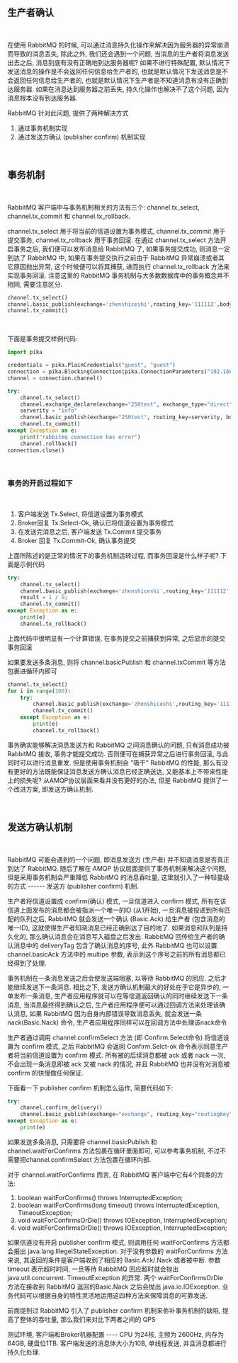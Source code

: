 
## 生产者确认

<br/>

在使用 RabbitMQ 的时候, 可以通过消息持久化操作来解决因为服务器的异常崩溃而导致的消息丢失, 除此之外, 我们还会遇到一个问题, 当消息的生产者将消息发送出去之后, 消息到底有没有正确地到达服务器呢? 如果不进行特殊配置, 默认情况下发送消息的操作是不会返回任何信息给生产者的, 也就是默认情况下发送消息是不会返回任何信息给生产者的, 也就是默认情况下生产者是不知道消息有没有正确到达服务器. 如果在消息达到服务器之前丢失, 持久化操作也解决不了这个问题, 因为消息根本没有到达服务器.

RabbitMQ 针对此问题, 提供了两种解决方式
1) 通过事务机制实现
2) 通过发送方确认 (publisher confirm) 机制实现

<br/>

## 事务机制

<br/>

RabbitMQ 客户端中与事务机制相关的方法有三个: channel.tx_select, channel.tx_commit 和 channel.tx_rollback. 

channel.tx_select 用于将当前的信道设置为事务模式, channel.tx_commit 用于提交事务, channel.tx_rollback 用于事务回滚. 在通过 channel.tx_select 方法开启事务之后, 我们便可以发布消息给 RabbitMQ 了, 如果事务提交成功, 则消息一定到达了 RabbitMQ 中, 如果在事务提交执行之前由于 RabbitMQ 异常崩溃或者其它原因抛出异常, 这个时候便可以将其捕获, 进而执行 channel.tx_rollback 方法来实现事务回滚. 注意这里的 RabbitMQ 事务机制与大多数数据库中的事务概念并不相同, 需要注意区分.

```python
channel.tx_select()
channel.basic_publish(exchange='zhenshiceshi',routing_key='111112',body=json.dumps(message),properties=properties,mandatory=False,immediate=False)
channel.tx_commit()
```

<br/>

下面是事务提交样例代码:
```python
import pika

credentials = pika.PlainCredentials("guest", "guest")
connection = pika.BlockingConnection(pika.ConnectionParameters("192.168.1.1", 5672, '/', credentials))
channel = connection.channel()

try:
    channel.tx_select()
    channel.exchange_declare(exchange="250test", exchange_type="direct", durable=True)
    serverity = "info"
    channel.basic_publish(exchange="250test", routing_key=serverity, body="hello world", properties=None, mandatory=False, immediate=False)
    channel.tx_commit()
except Exception as e:
    print("rabbitmq connection has error")
    channel.rollback()
connection.close()
```

<br/>

### 事务的开启过程如下

<br/>

1) 客户端发送 Tx.Select, 将信道设置为事务模式
2) Broker回复 Tx.Select-Ok, 确认已将信道设置为事务模式
3) 在发送完消息之后, 客户端发送 Tx.Commit 提交事务
4) Broker 回复 Tx.Commit-Ok, 确认事务提交

上面所陈述的是正常的情况下的事务机制运转过程, 而事务回滚是什么样子呢? 下面是示例代码

```python
try:
    channel.tx_select()
    channel.basic_publish(exchange='zhenshiceshi',routing_key='111112',body=json.dumps(message))
    result = 1 / 0;
    channel.tx_commit()
except Exception as e:
    print(e)
    channel.tx_rollback()
```

上面代码中很明显有一个计算错误, 在事务提交之前捕获到异常, 之后显示的提交事务回滚

如果要发送多条消息, 则将 channel.basicPublish 和 channel.txCommit 等方法包裹进循环内即可

```python
channel.tx_select()
for i in range(100):
    try:
        channel.basic_publish(exchange='zhenshiceshi',routing_key='111112',body=json.dumps(message))
        channel.tx_commit()
    except Exception as e:
        print(e)
        channel.tx_rollback()
```

事务确实能够解决消息发送方和 RabbitMQ 之间消息确认的问题, 只有消息成功被 RabbitMQ 接收, 事务才能提交成功. 否则便可在捕获异常之后进行事务回滚, 与此同时可以进行消息重发. 但是使用事务机制会 "吸干" RabbitMQ 的性能, 那么有没有更好的方法既能保证消息发送方确认消息已经正确送达, 又能基本上不带来性能上的损失呢? 从AMQP协议层面来看并没有更好的办法, 但是 RabbitMQ 提供了一个改进方案, 即发送方确认机制.

<br/>

## 发送方确认机制

<br/>

RabbitMQ 可能会遇到的一个问题, 即消息发送方 (生产者) 并不知道消息是否真正到达了 RabbitMQ. 随后了解在 AMQP 协议层面提供了事务机制来解决这个问题, 但是采用事务机制会严重降低 RabbitMQ 的消息吞吐量, 这里就引入了一种轻量级的方式 ------ 发送方 (publisher confirm) 机制.

生产者将信道设置成 confirm(确认) 模式, 一旦信道进入 confirm 模式, 所有在该信道上面发布的消息都会被指派一个唯一的ID (从1开始), 一旦消息被投递到所有匹配的队列之后, RabbitMQ 就会发送一个确认 (Basic.Ack) 给生产者 (包含消息的唯一ID), 这就使得生产者知晓消息已经正确到达了目的地了. 如果消息和队列是持久化的, 那么确认消息会在消息写入磁盘之后发出. RabbitMQ 回传给生产者的确认消息中的 deliveryTag 包含了确认消息的序号, 此外 RabbitMQ 也可以设置 channel.basicAck 方法中的 multipe 参数, 表示到这个序号之前的所有消息都已经得到了处理.

事务机制在一条消息发送之后会使发送端阻塞, 以等待 RabbitMQ 的回应. 之后才能继续发送下一条消息. 相比之下, 发送方确认机制最大的好处在于它是异步的, 一单发布一条消息, 生产者应用程序就可以在等信道返回确认的同时继续发送下一条消息, 当消息最终得到确认之后, 生产者应用程序便可以通过回调方法来处理该确认消息, 如果 RabbitMQ 因为自身内部错误导致消息丢失, 就会发送一条 nack(Basic.Nack) 命令, 生产者应用程序同样可以在回调方法中处理该nack命令

生产者通过调用 channel.confirmSelect 方法 (即 Confirm.Select命令) 将信道设置为 confirm 模式, 之后 RabbitMQ 会返回 Confirm.Selct-ok 命令表示同意生产者将当前信道设置为 confirm 模式. 所有被的后续消息都被 ack 或者 nack 一次, 不会出现一条消息即被 ack 又被 nack 的情况, 并且 RabbitMQ 也并没有对消息被 confirm 的快慢做任何保证.

下面看一下 publisher confirm 机制怎么运作, 简要代码如下:

```python
try:
    channel.confirm_delivery()
    channel.basic_publish(exchange="exchange", routing_key="routingKey", body=json.dumps(message))
except Exception as e:
    print(e)
```

如果发送多条消息, 只需要将 channel.basicPublish 和 channel.waitForConfirms 方法包裹在循环里面即可, 可以参考事务机制, 不过不需要把channel.confirmSelect 方法包裹在循环内部.

对于 channel.waitForConfirms 而言, 在 RabbitMQ 客户端中它有4个同类的方法:
1) boolean waitForConfirms() throws InterruptedException;
2) boolean waitForConfirms(long timeout) throws InterruptedException, TimeoutException;
3) void waitForConfirmsOrDie() throws IOException, InterruptedException;
4) void waitForConfirmsOrDie() throws IOException, InterruptedException;

如果信道没有开启 publisher confirm 模式, 则调用任何 waitForConfirms 方法都会报出 java.lang.IllegelStateException. 对于没有参数的 waitForConfirms 方法来说, 其返回的条件是客户端收到了相应的 Basic.Ack/.Nack 或者被中断. 参数 timeout 表示超时时间, 一旦等待 RabbitMQ 回应超时就会抛出 java.util.concurrent. TimeoutException 的异常. 两个 waitForConfirmsOrDie 方法在接收到 RabbitMQ 返回的Basic.Nack 之后会抛出 java.io.IOException. 业务代码可以根据自身的特性灵活地运用这四种方法来保障消息的可靠发送.

前面提到过 RabbitMQ 引入了 publisher confirm 机制来弥补事务机制的缺陷, 提高了整体的吞吐量, 那么我们来对比下两者之间的 QPS

测试环境, 客户端和Broker机器配置 ---- CPU 为24核, 主频为 2600Hz, 内存为64GB, 硬盘位1TB. 客户端发送的消息体大小为10B, 单线程发送, 并且消息都进行持久化处理.


